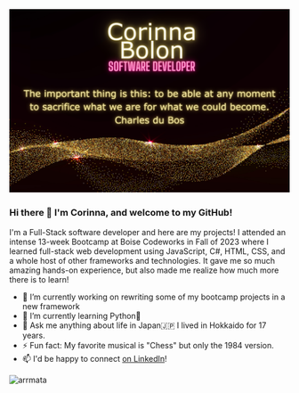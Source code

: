 <img src="https://github.com/corinnabolon/corinnabolon/blob/main/corinna.png">

### Hi there 👋 I'm Corinna, and welcome to my GitHub!

I'm a Full-Stack software developer and here are my projects! I attended an intense 13-week Bootcamp at Boise Codeworks in Fall of 2023 where I learned full-stack web development using JavaScript, C#, HTML, CSS, and a whole host of other frameworks and technologies. It gave me so much amazing hands-on experience, but also made me realize how much more there is to learn!
- 🔭 I’m currently working on rewriting some of my bootcamp projects in a new framework
- 🌱 I’m currently learning Python🐍
- 💬 Ask me anything about life in Japan🇯🇵 I lived in Hokkaido for 17 years.
- ⚡ Fun fact: My favorite musical is "Chess" but only the 1984 version.
- 📫 I'd be happy to connect <a href="https://www.linkedin.com/in/corinna-bolon-690003297/">on LinkedIn</a>!

<p><img align="center" src="https://github-readme-streak-stats.herokuapp.com/?user=corinnabolon&theme=dark" alt="arrmata" /></p>

<!--
**corinnabolon/corinnabolon** is a ✨ _special_ ✨ repository because its `README.md` (this file) appears on your GitHub profile.

Here are some ideas to get you started:

- 🔭 I’m currently working on ...
- 🌱 I’m currently learning ...
- 👯 I’m looking to collaborate on ...
- 🤔 I’m looking for help with ...
- 💬 Ask me about ...
- 📫 How to reach me: ...
- 😄 Pronouns: ...
- ⚡ Fun fact: ...
-->
